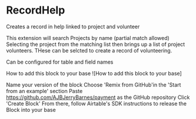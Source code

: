 # RecordHelp
Creates a record in help linked to project and volunteer

This extension will search Projects by name (partial match allowed) Selecting the project from the matching list then brings up a list of project volunteers.  THese can be selcted to create a record of volunteering.

Can be configured for table and field names

How to add this block to your base
![How to add this block to your base]

Name your version of the block
Choose 'Remix from GitHub'in the 'Start from an example' section
Paste https://github.com/AJBJerryBarnes/payment as the GitHub repository
Click 'Create Block'
From there, follow Airtable's SDK instructions to release the Block into your base
